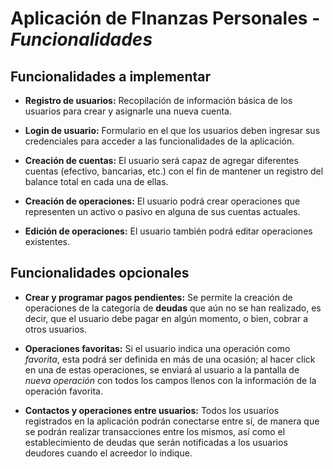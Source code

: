 # Aplicación de FInanzas Personales - *Funcionalidades*

## Funcionalidades a implementar

* **Registro de usuarios:** Recopilación de información básica de los usuarios para crear y asignarle una nueva cuenta.

* **Login de usuario:** Formulario en el que los usuarios deben ingresar sus credenciales para acceder a las funcionalidades de la aplicación.

* **Creación de cuentas:** El usuario será capaz de agregar diferentes cuentas (efectivo, bancarias, etc.) con el fin de mantener un registro del balance total en cada una de ellas.

* **Creación de operaciones:** El usuario podrá crear operaciones que representen un activo o pasivo en alguna de sus cuentas actuales.

* **Edición de operaciones:** El usuario también podrá editar operaciones existentes.

## Funcionalidades opcionales

* **Crear y programar pagos pendientes:** Se permite la creación de operaciones de la categoría de **deudas** que aún no se han realizado, es decir, que el usuario debe pagar en algún momento, o bien, cobrar a otros usuarios.

* **Operaciones favoritas:** Si el usuario indica una operación como *favorita*, esta podrá ser definida en más de una ocasión; al hacer click en una de estas operaciones, se enviará al usuario a la pantalla de *nueva operación* con todos los campos llenos con la información de la operación favorita.

* **Contactos y operaciones entre usuarios:** Todos los usuarios registrados en la aplicación podrán conectarse entre sí, de manera que se podrán realizar transacciones entre los mismos, así como el establecimiento de deudas que serán notificadas a los usuarios deudores cuando el acreedor lo indique.
